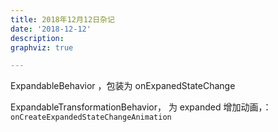 ```yaml
---
title: 2018年12月12日杂记
date: '2018-12-12'
description:
graphviz: true

---
```


ExpandableBehavior ，包装为 onExpanedStateChange 

ExpandableTransformationBehavior， 为 expanded 增加动画，： `onCreateExpandedStateChangeAnimation`

